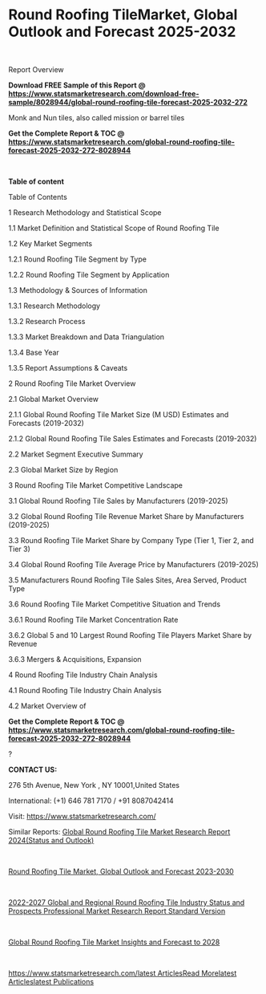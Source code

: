 <h1>Round Roofing TileMarket, Global Outlook and Forecast 2025-2032</h1><br/><p>Report Overview</p>
 
 
 
 <p><strong>Download FREE Sample of this Report @ <a href="https://www.statsmarketresearch.com/download-free-sample/8028944/global-round-roofing-tile-forecast-2025-2032-272">https://www.statsmarketresearch.com/download-free-sample/8028944/global-round-roofing-tile-forecast-2025-2032-272</a></strong></p>
 
 
 
 <p>Monk and Nun tiles, also called mission or barrel tiles</p>
 
 
 
 <div><b>Get the Complete Report & TOC @ <a href="https://www.statsmarketresearch.com/global-round-roofing-tile-forecast-2025-2032-272-8028944">https://www.statsmarketresearch.com/global-round-roofing-tile-forecast-2025-2032-272-8028944</a></b></div>
 
 
 
 <p><br />
 
 <b>Table of content</b></p>
 
 
 
 <p>Table of Contents<br />
 
 1 Research Methodology and Statistical Scope<br />
 
 1.1 Market Definition and Statistical Scope of Round Roofing Tile<br />
 
 1.2 Key Market Segments<br />
 
 1.2.1 Round Roofing Tile Segment by Type<br />
 
 1.2.2 Round Roofing Tile Segment by Application<br />
 
 1.3 Methodology & Sources of Information<br />
 
 1.3.1 Research Methodology<br />
 
 1.3.2 Research Process<br />
 
 1.3.3 Market Breakdown and Data Triangulation<br />
 
 1.3.4 Base Year<br />
 
 1.3.5 Report Assumptions & Caveats<br />
 
 2 Round Roofing Tile Market Overview<br />
 
 2.1 Global Market Overview<br />
 
 2.1.1 Global Round Roofing Tile Market Size (M USD) Estimates and Forecasts (2019-2032)<br />
 
 2.1.2 Global Round Roofing Tile Sales Estimates and Forecasts (2019-2032)<br />
 
 2.2 Market Segment Executive Summary<br />
 
 2.3 Global Market Size by Region<br />
 
 3 Round Roofing Tile Market Competitive Landscape<br />
 
 3.1 Global Round Roofing Tile Sales by Manufacturers (2019-2025)<br />
 
 3.2 Global Round Roofing Tile Revenue Market Share by Manufacturers (2019-2025)<br />
 
 3.3 Round Roofing Tile Market Share by Company Type (Tier 1, Tier 2, and Tier 3)<br />
 
 3.4 Global Round Roofing Tile Average Price by Manufacturers (2019-2025)<br />
 
 3.5 Manufacturers Round Roofing Tile Sales Sites, Area Served, Product Type<br />
 
 3.6 Round Roofing Tile Market Competitive Situation and Trends<br />
 
 3.6.1 Round Roofing Tile Market Concentration Rate<br />
 
 3.6.2 Global 5 and 10 Largest Round Roofing Tile Players Market Share by Revenue<br />
 
 3.6.3 Mergers & Acquisitions, Expansion<br />
 
 4 Round Roofing Tile Industry Chain Analysis<br />
 
 4.1 Round Roofing Tile Industry Chain Analysis<br />
 
 4.2 Market Overview of</p>
 
 
 
 <div><b>Get the Complete Report & TOC @ <a href="https://www.statsmarketresearch.com/global-round-roofing-tile-forecast-2025-2032-272-8028944">https://www.statsmarketresearch.com/global-round-roofing-tile-forecast-2025-2032-272-8028944</a></b></div>
 
 
 
 <p>? </p>
 
 
 
 <p><b>CONTACT US:</b><br />
 
 276 5th Avenue, New York , NY 10001,United States<br />
 
 International: (+1) 646 781 7170 / +91 8087042414<br />
 
 Visit: <a href="https://www.statsmarketresearch.com/">https://www.statsmarketresearch.com/</a><br />
 
 Similar Reports: <a href="https://www.statsmarketresearch.com/global-round-roofing-tile-forecast-2025-2032-272-8028944">Global Round Roofing Tile Market Research Report 2024(Status and Outlook)</a><br />
 
 <br />
 
 <a href="https://www.statsmarketresearch.com/global-round-roofing-tile-forecast-2025-2032-272-8028944">Round Roofing Tile Market, Global Outlook and Forecast 2023-2030</a><br />
 
 <br />
 
 <a href="https://www.statsmarketresearch.com/global-round-roofing-tile-forecast-2025-2032-272-8028944">2022-2027 Global and Regional Round Roofing Tile Industry Status and Prospects Professional Market Research Report Standard Version</a><br />
 
 <br />
 
 <a href="https://www.statsmarketresearch.com/global-round-roofing-tile-forecast-2025-2032-272-8028944">Global Round Roofing Tile Market Insights and Forecast to 2028</a><br />
 
 <br />
 
 <a href="https://gyeongbokgung.com">https://www.statsmarketresearch.com/</a><a href="https://hallyeomaritime.com">latest Articles</a><a href="https://jingwansa.com">Read More</a><a href="https://nguoiviet.jp/">latest Articles</a><a href="https://www.intelmarketresearch.com/">latest Publications</a></p>